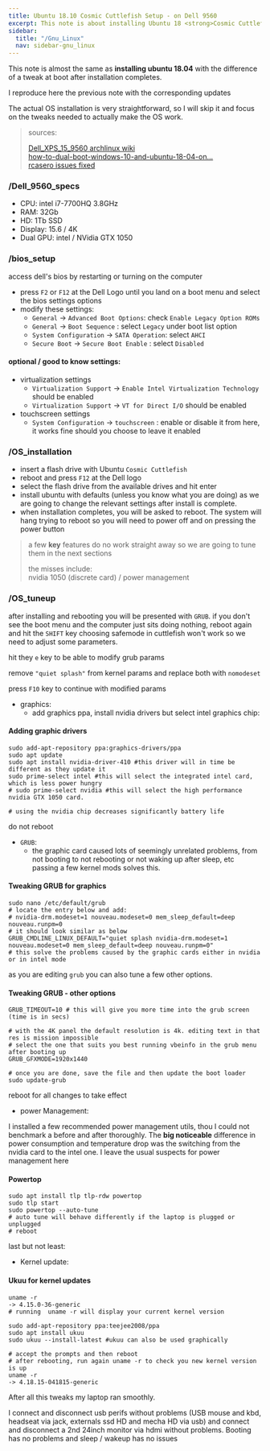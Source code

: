 ```yaml
---
title: Ubuntu 18.10 Cosmic Cuttlefish Setup - on Dell 9560
excerpt: This note is about installing Ubuntu 18 <strong>Cosmic Cuttlefish</strong> on a Dell 9560 intended to be a developer box.
sidebar:
  title: "/Gnu_Linux"
  nav: sidebar-gnu_linux
---
```

This note is almost the same as **installing ubuntu 18.04** with the difference of a tweak at boot after installation completes.

I reproduce here the previous note with the corresponding updates

The actual OS installation is very straightforward, so I will skip it and focus on the tweaks needed to actually make the OS work.
> sources:
>
> [Dell_XPS_15_9560 archlinux wiki](https://wiki.archlinux.org/index.php/Dell_XPS_15_9560)<br>
> [how-to-dual-boot-windows-10-and-ubuntu-18-04-on...](https://medium.com/@pwaterz/how-to-dual-boot-windows-10-and-ubuntu-18-04-on-the-15-inch-dell-xps-9570-with-nvidia-1050ti-gpu-4b9a2901493d)<br>
> [rcasero issues fixed](https://github.com/rcasero/doc/issues)
>

### /Dell_9560_specs
* CPU: intel i7-7700HQ 3.8GHz
* RAM: 32Gb
* HD:  1Tb SSD
* Display: 15.6 / 4K
* Dual GPU: intel / NVidia GTX 1050

### /bios_setup
access dell's bios by restarting or turning on the computer
* press `F2` or `F12` at the Dell Logo until you land on a boot menu and select the bios settings options
* modify these settings:
  * `General` -> `Advanced Boot Options`: check `Enable Legacy Option ROMs`
  * `General` -> `Boot Sequence` : select `Legacy` under boot list option
  * `System Configuration` -> `SATA Operation`: select `AHCI`
  * `Secure Boot` -> `Secure Boot Enable` : select `Disabled`

#### optional / good to know settings:
* virtualization settings
  * `Virtualization Support` -> `Enable Intel Virtualization Technology` should be enabled
  * `Virtualization Support` -> `VT for Direct I/O` should be enabled
* touchscreen settings
  * `System Configuration` -> `touchscreen` : enable or disable it from here, it works fine should you choose to leave it enabled

### /OS_installation
* insert a flash drive with Ubuntu `Cosmic Cuttlefish`
* reboot and press `F12` at the Dell logo
* select the flash drive from the available drives and hit enter
* install ubuntu with defaults (unless you know what you are doing) as we are going to change the relevant settings after install is complete.
* when installation completes, you will be asked to reboot. The system will hang trying to reboot so you will need to power off and on pressing the power button

> a few **key** features do no work straight away so we are going to tune them in the next sections
>
> the misses include:<br>
> nvidia 1050 (discrete card) / power management

### /OS_tuneup
after installing and rebooting you will be presented with `GRUB`.
if you don't see the boot menu and the computer just sits doing nothing, reboot again and hit the `SHIFT` key
choosing safemode in cuttlefish won't work so we need to adjust some parameters.

hit they `e` key to be able to modify grub params
 
remove `"quiet splash"` from kernel params and replace both with `nomodeset`

press `F10` key to continue with modified params

* graphics:
  * add graphics ppa, install nvidia drivers but select intel graphics chip:

#### Adding graphic drivers
```shell
sudo add-apt-repository ppa:graphics-drivers/ppa
sudo apt update
sudo apt install nvidia-driver-410 #this driver will in time be different as they update it
sudo prime-select intel #this will select the integrated intel card, which is less power hungry
# sudo prime-select nvidia #this will select the high performance nvidia GTX 1050 card.

# using the nvidia chip decreases significantly battery life
```
do not reboot
* `GRUB`:
  * the graphic card caused lots of seemingly unrelated problems, from not booting to not rebooting or not waking up after sleep, etc
passing a few kernel mods solves this.

#### Tweaking GRUB for graphics
```shell
sudo nano /etc/default/grub
# locate the entry below and add:
# nvidia-drm.modeset=1 nouveau.modeset=0 mem_sleep_default=deep nouveau.runpm=0
# it should look similar as below
GRUB_CMDLINE_LINUX_DEFAULT="quiet splash nvidia-drm.modeset=1 nouveau.modeset=0 mem_sleep_default=deep nouveau.runpm=0"
# this solve the problems caused by the graphic cards either in nvidia or in intel mode
``` 
as you are editing `grub` you can also tune a few other options.

#### Tweaking GRUB - other options
```shell
GRUB_TIMEOUT=10 # this will give you more time into the grub screen (time is in secs)

# with the 4K panel the default resolution is 4k. editing text in that res is mission impossible
# select the one that suits you best running vbeinfo in the grub menu after booting up
GRUB_GFXMODE=1920x1440

# once you are done, save the file and then update the boot loader
sudo update-grub
```

reboot for all changes to take effect

* power Management:

I installed a few recommended power management utils, thou I could not benchmark a before and after thoroughly.
The **big noticeable** difference in power consumption and temperature drop was the switching from the nvidia card to the intel one.
I leave the usual suspects for power management here

#### Powertop
```shell
sudo apt install tlp tlp-rdw powertop
sudo tlp start
sudo powertop --auto-tune
# auto tune will behave differently if the laptop is plugged or unplugged
# reboot
```

last but not least:

* Kernel update:

#### Ukuu for kernel updates
```shell
uname -r 
-> 4.15.0-36-generic
# running  uname -r will display your current kernel version

sudo add-apt-repository ppa:teejee2008/ppa
sudo apt install ukuu
sudo ukuu --install-latest #ukuu can also be used graphically

# accept the prompts and then reboot
# after rebooting, run again uname -r to check you new kernel version is up
uname -r 
-> 4.18.15-041815-generic
```

After all this tweaks my laptop ran smoothly.

I connect and disconnect usb perifs without problems (USB mouse and kbd, headseat via jack, externals ssd HD and mecha HD via usb) and connect and disconnect
a 2nd 24inch monitor via hdmi without problems.
Booting has no problems and sleep / wakeup has no issues